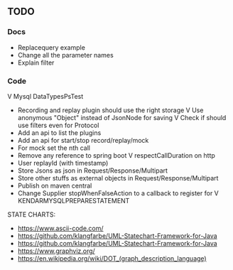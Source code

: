 ## TODO

### Docs

* Replacequery example
* Change all the parameter names
* Explain filter

### Code

V Mysql DataTypesPsTest

* Recording and replay plugin should use the right storage
  V Use anonymous "Object" instead of JsonNode for saving
  V Check if should use filters even for Protocol
* Add an api to list the plugins
* Add an api for start/stop record/replay/mock
* For mock set the nth call
* Remove any reference to spring boot
  V respectCallDuration on http
* User replayId (with timestamp)
* Store Jsons as json in Request/Response/Multipart
* Store other stuffs as external objects in Request/Response/Multipart
* Publish on maven central
* Change Supplier<Boolean> stopWhenFalseAction to a callback to register for
  V KENDARMYSQLPREPARESTATEMENT

STATE CHARTS:

* https://www.ascii-code.com/
* https://github.com/klangfarbe/UML-Statechart-Framework-for-Java
* https://github.com/klangfarbe/UML-Statechart-Framework-for-Java
* https://www.graphviz.org/
* https://en.wikipedia.org/wiki/DOT_(graph_description_language)